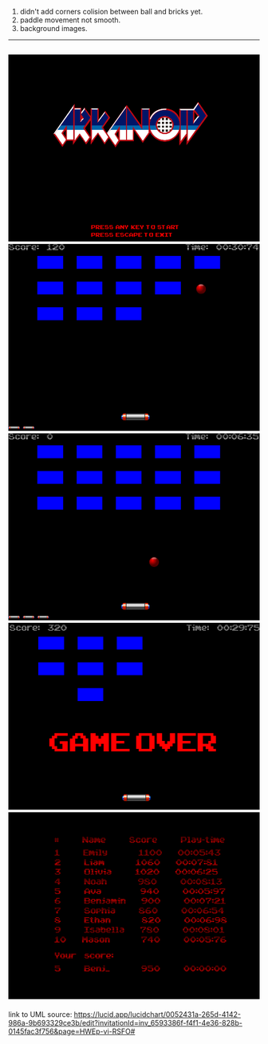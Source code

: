 1. didn't add corners colision between ball and bricks yet.  
2. paddle movement not smooth. 
3. background images.  
---
![main_menu.png](illustration_images/main_menu.png)  
![game_play2.png](illustration_images/game_play2.png)  
![game_play.png](illustration_images/game_play.png)  
![game_over.png](illustration_images/game_over.png)  
![top10_screen.png](illustration_images/top10_screen.png)
---
link to UML source:
https://lucid.app/lucidchart/0052431a-265d-4142-986a-9b693329ce3b/edit?invitationId=inv_6593386f-f4f1-4e36-828b-0145fac3f756&page=HWEp-vi-RSFO#